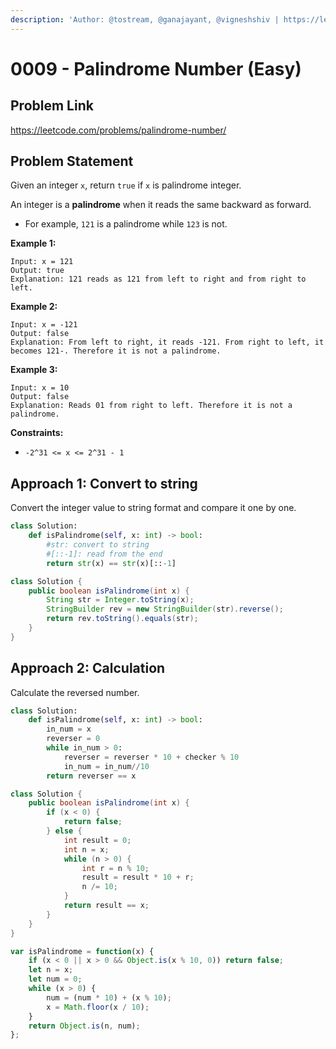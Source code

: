 ```yaml
---
description: 'Author: @tostream, @ganajayant, @vigneshshiv | https://leetcode.com/problems/palindrome-number/'
---
```


# 0009 - Palindrome Number (Easy)

## Problem Link

https://leetcode.com/problems/palindrome-number/

## Problem Statement

Given an integer `x`, return `true` if `x` is palindrome integer.

An integer is a **palindrome** when it reads the same backward as forward.

* For example, `121` is a palindrome while `123` is not.

**Example 1:**

```
Input: x = 121
Output: true
Explanation: 121 reads as 121 from left to right and from right to left.
```

**Example 2:**

```
Input: x = -121
Output: false
Explanation: From left to right, it reads -121. From right to left, it becomes 121-. Therefore it is not a palindrome.
```

**Example 3:**

```
Input: x = 10
Output: false
Explanation: Reads 01 from right to left. Therefore it is not a palindrome.
```

**Constraints:**

* `-2^31 <= x <= 2^31 - 1`

## Approach 1: Convert to string

Convert the integer value to string format and compare it one by one.

<Tabs>
<TabItem value="py" label="Python">
<SolutionAuthor name="@tostream"/>

```python
class Solution:
    def isPalindrome(self, x: int) -> bool:
        #str: convert to string
        #[::-1]: read from the end
        return str(x) == str(x)[::-1]
```
</TabItem>
<TabItem value="java" label="Java">
<SolutionAuthor name="@ganajayant"/>

```java
class Solution {
    public boolean isPalindrome(int x) {
        String str = Integer.toString(x);
        StringBuilder rev = new StringBuilder(str).reverse();
        return rev.toString().equals(str);
    }
}
```
</TabItem>
</Tabs>

## Approach 2: Calculation

Calculate the reversed number.

<Tabs>
<TabItem value="py" label="Python">
<SolutionAuthor name="@tostream"/>

```python
class Solution:
    def isPalindrome(self, x: int) -> bool:
        in_num = x
        reverser = 0
        while in_num > 0:
            reverser = reverser * 10 + checker % 10
            in_num = in_num//10
        return reverser == x
```
</TabItem>
<TabItem value="java" label="Java">
<SolutionAuthor name="@ganajayant"/>

```java
class Solution {
    public boolean isPalindrome(int x) {
        if (x < 0) {
            return false;
        } else {
            int result = 0;
            int n = x;
            while (n > 0) {
                int r = n % 10;
                result = result * 10 + r;
                n /= 10;
            }
            return result == x;
        }
    }
}
```
</TabItem>
<TabItem value="javascript" label="JavaScript">
<SolutionAuthor name="@MithunPrabhu777"/>

```javascript
var isPalindrome = function(x) {
    if (x < 0 || x > 0 && Object.is(x % 10, 0)) return false;
    let n = x;
    let num = 0;
    while (x > 0) {
        num = (num * 10) + (x % 10);
		x = Math.floor(x / 10);
    }
    return Object.is(n, num);
};
```
</TabItem>
</Tabs>
